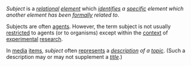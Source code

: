 *Subject* is a *[relational](https://github.com/gcassel/Modular-Organization-Terminology/blob/master/terms/relationship.md) [element](https://github.com/gcassel/Modular-Organization-Terminology/blob/master/terms/element.md)* which *[identifies](https://github.com/gcassel/Modular-Organization-Terminology/blob/master/terms/identify.md) a [specific](https://github.com/gcassel/Modular-Organization-Terminology/blob/master/terms/specific.md) element which another element has been [formally](https://github.com/gcassel/Modular-Organization-Terminology/blob/master/terms/form.md) related to*. 
		
Subjects are often [agents](https://github.com/gcassel/Modular-Organization-Terminology/blob/master/terms/agent.md).  However, the term subject is not usually [restricted](https://github.com/gcassel/Modular-Organization-Terminology/blob/master/terms/restriction.md) to agents (or to organisms) except within the [context](https://github.com/gcassel/Modular-Organization-Terminology/blob/master/terms/context.md) of [experimental](https://github.com/gcassel/Modular-Organization-Terminology/blob/master/terms/experiment.md) [research](https://github.com/gcassel/Modular-Organization-Terminology/blob/master/terms/research.md).

In [media](https://github.com/gcassel/Modular-Organization-Terminology/blob/master/terms/media.md) [items](https://github.com/gcassel/Modular-Organization-Terminology/blob/master/terms/resource.md), *subject* often [represents](https://github.com/gcassel/Modular-Organization-Terminology/blob/master/terms/representation.md) a *[description](https://github.com/gcassel/Modular-Organization-Terminology/blob/master/terms/describe.md) of a [topic](https://github.com/gcassel/Modular-Organization-Terminology/blob/master/terms/topic.md)*.  (Such a description may or may not supplement a *[title](https://github.com/gcassel/Modular-Organization-Terminology/blob/master/terms/title.md)*.)
